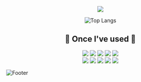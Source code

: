 <div align="center">
  <img src="https://capsule-render.vercel.app/api?type=waving&color=auto&text=jjin's%20GitHub%20👋&animation=twinkling&fontSize=35&fontAlignY=40&fontAlign=70&height=180" />

![Top Langs](https://github-readme-stats.vercel.app/api/top-langs/?username=devjjin&layout=compact)

<h2>🔨 Once I've used 🔨</h2>
    <img src="https://img.shields.io/badge/React-61DAFB?style=flat&logo=React&logoColor=white" />
    <img src="https://img.shields.io/badge/Typescript-3178C6?style=flat&logo=Typescript&logoColor=white" /> 
    <img src="https://img.shields.io/badge/ReactQuery-FF4154?style=flat&logo=reactquery&logoColor=white" />
    <img src="https://img.shields.io/badge/Recoil-3578E5?style=flat&logo=Recoil&logoColor=white" />
    <img src="https://img.shields.io/badge/Redux-764ABC?style=flat&logo=Redux&logoColor=white" />
  <br>
    <img src="https://img.shields.io/badge/Styled-components-DB7093?style=flat&logo=styledcomponents&logoColor=white" />
    <img src="https://img.shields.io/badge/Tailwind-css-06B6D4?style=flat&logo=tailwindcss&logoColor=white" />
    <img src="https://img.shields.io/badge/javascript-F7DF1E?style=flat-square&logo=javascript&logoColor=black" /> 
    <img src="https://img.shields.io/badge/html5-E34F26?style=flat-square&logo=html5&logoColor=white"/ > 
    <img src="https://img.shields.io/badge/css-1572B6?style=flat-square&logo=css3&logoColor=white" /> 
</div>

![Footer](https://capsule-render.vercel.app/api?type=waving&color=auto&height=80&section=footer)

